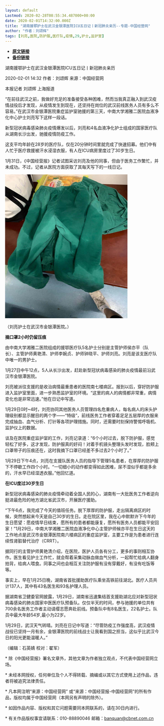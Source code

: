 ```yaml
---
layout: default
Lastmod: 2020-02-28T08:55:34.487000+00:00
date: 2020-02-01T14:32:00.000Z
title: "湖南援鄂护士在武汉金银潭医院ICU五日记丨新冠肺炎亲历--专题-中国经营网"
author: "作者：刘颂辉"
tags: [刘亮,医院,防护服,医疗队,疫情,29,护士,监护室]
---
```


* [**原文链接**](http://www.cb.com.cn/index/show/special/cv/cv13415273147)
* [**备份链接**](https://web.archive.org/web/20200211134158/http://www.cb.com.cn/index/show/special/cv/cv13415273147)


湖南援鄂护士在武汉金银潭医院ICU五日记丨新冠肺炎亲历

2020-02-01 14:32 作者：刘颂辉 来源：中国经营网

本报记者 刘颂辉 上海报道

“在前往武汉之前，我做好充足的准备接受各种困难，然而当我真正融入到武汉疫情战役后才发现，从疫情发生到现在，还坚持在岗位的武汉前线医务人员有多么不容易。”在武汉市金银潭医院重症监护室驰援的第三天，中南大学湘雅二医院血液净化中心护士刘亮写下这样一段话。

新型冠状病毒感染肺炎疫情爆发以后，刘亮和4名血液净化护士组成的国家医疗队从湖南长沙出发，驰援疫情防疫工作。

这支平均年龄在28岁的医疗队，仅在20分钟时间里就完成了快速招募。他们中有人忙于医疗救援被汗水浸湿衣服，有人在ICU病房里度过了30岁生日。

1月31日，《中国经营报》记者试图采访刘亮及他的同事，但由于医务工作繁忙，并未成功。不过，记者从医院方面获取了其每天写下的一线日记。

![图片21.png](/images/post/9fb25fa85211b8680b17a241d041690f.png)

（刘亮护士在武汉市金银潭医院。）

**摘口罩2小时仍留压痕**

由中南大学湘雅二医院组成的援鄂医疗队5名护士分别是主管护师侯亦平（队长）、主管护师黄艳清、护师李婉贞、护师钟晓平、护师刘亮。刘亮是该支医疗队中唯一的男护士。

1月27日中午12点，5人从长沙出发，赶赴新型冠状病毒感染的肺炎疫情最前沿武汉市金银潭医院。

刘亮被派往支援的是收治病情最重患者的医院南七楼病区。报到以后，穿好防护服进入监护室里面，进一步熟悉监护室的环境。“这里的病人的病情都非常重，病情变化也是非常迅速。”他在日记中写道。

1月29日0时~4时，刘亮协同其他医务人员管理四名危重病人，每名病人的床头护理级别都显示醒目的两个字——“特级”，前线医务工作者穿着足足五层厚的衣服来完成抽血、血气分析、打针等各项护理措施。同时，还需要时刻保持警惕呼吸机、监护仪上的数据。

谈及在医院重症监护室的工作，刘亮记录道：“6个小时过去，脱下防护服，感觉轻松了好多，这才发现，防护服真的好闷！对着手机镜头整理头发时发现，脸颊上口罩带子的压痕还在，这时我摘下口罩已经差不多过去2个小时了。”

1月29日下午4点，刘亮在支援队医务人员的指导下管理5名患者，在厚厚的防护服下不停歇工作四个小时。“一切细小的动作都变得如此困难，尿不湿似乎都是多余的，汗水早已经湿透衣服。”他回忆道。

**在ICU度过30岁生日**

新型冠状病毒感染的肺炎疫情牵动着全国人民的心，湖南有一大批医务工作者逆向挺进最危险的地方湖北省武汉市，开展医疗援助。

“下午6点，我完成了今天的值班任务。脱下厚厚的防护服，走出隔离病区的时候，突然想起来今天是自己30岁的生日。走在院区里，我在心中默默许下今年的生日愿望：愿疫情早日结束，愿所有的患者都能康复，愿所有医务人员都能平安回家！”1月29日，中南大学湘雅二医院血液净化中心主管护师候亦平在生日这天的工作地点是武汉市金银潭医院南六楼病区的重症监护室，主要工作是为患者进行连续性肾脏替代治疗（CRRT）。

据同行的主管护师黄艳清介绍，在医院，医护人员各有分工，更多的事则相互协作。医生看见护士工作忙，就会帮着采集动脉血做血气分析，一起帮忙给病人翻身拍背，给病人喂食。同事之间也会相互关注防护服有没有穿戴好，有没有吃饭等等。

事实上，早在1月25日晚，湖南省首批援助医疗队乘坐高铁前往湖北。医疗人员共计137人，其中有43名医生和93名护理人员。

据湖南省卫健委官网披露，1月29日，湖南省迅速集结首支援助湖北应对新型冠状病毒感染的肺炎国家中医医疗队预备队。仅仅半天的时间，参与驰援的单位共有700余名医务工作者主动请缨志愿奔赴前线。预备队中有8名医生，22名护士。队员中最大年龄54岁,最小为22岁。

1月29日，武汉天气转晴。刘亮在日记中写道：“尽管防疫工作强度高，武汉疫情战役已坚持一月有余，金银潭医院的前线战士让我看到国之担当，这似乎比武汉今日的阳光更能温暖人。”

（编辑：石英婧 校对：翟军）

\* 除《中国经营报》署名文章外，其他文章为作者独立观点，不代表中国经营网立场。

\* 未经本网授权，任何单位及个人不得转载、摘编或以其它方式使用上述作品，违者将被追究法律责任。

\* 凡本网注明“来源：中国经营网” 或“来源：中国经营报-中国经营网”的所有作品，版权均属于中国经营网（本网另有声明的除外）。

\* 如因作品内容、版权和其它问题需要同本网联系的，请在30日内进行。

\* 有关作品版权事宜请联系：010-88890046 邮箱：banquan@cbnet.com.cn

